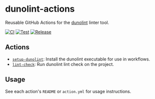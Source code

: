 # dunolint-actions

Reusable GitHub Actions for the [dunolint](https://github.com/mbarbin/dunolint) linter tool.

[![CI](https://github.com/mbarbin/dunolint-actions/actions/workflows/ci.yml/badge.svg)](https://github.com/mbarbin/dunolint-actions/actions/workflows/ci.yml)
[![Test](https://github.com/mbarbin/dunolint-actions/actions/workflows/test-setup-dunolint.yml/badge.svg)](https://github.com/mbarbin/dunolint-actions/actions/workflows/test-setup-dunolint.yml)
[![Release](https://github.com/mbarbin/dunolint-actions/actions/workflows/create-release-on-tag.yml/badge.svg)](https://github.com/mbarbin/dunolint-actions/actions/workflows/create-release-on-tag.yml)

## Actions

- [`setup-dunolint`](./setup-dunolint/README.md): Install the dunolint executable for use in workflows.
- [`lint-check`](./lint-check/README.md): Run dunolint lint check on the project.

## Usage

See each action's `README` or `action.yml` for usage instructions.
